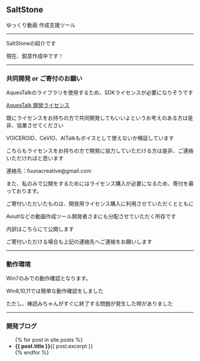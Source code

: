## SaltStone

<!-- https://fuunacreative.github.io/SaltStone/ -->


ゆっくり動画 作成支援ツール

<hr>
<p>SaltStoneの紹介です</p>
<p>現在、鋭意作成中です！</p>


<hr>
<h3 id="donation">共同開発 or ご寄付のお願い</h3>
<p>AquesTalkのライブラリを使用するため、SDKライセンスが必要になりそうです</p>
<p><a href="https://a-quest.shop/?category_id=612f3dbc0f9a22719615d5f8">AquesTalk 開発ライセンス</a></p>
<p>既にライセンスをお持ちの方で共同開発してもいいよというお考えのある方は是非、協業させてください</p>
<p>VOICEROID、CeVIO、AITalkもボイスとして使えないか検証しています</p>
<p>こちらもライセンスをお持ちの方で開発に協力していただける方は是非、ご連絡いただければと思います</p>
<p>連絡先：fuunacreative@gmail.com</p>
<p>また、私のみで公開をするためにはライセンス購入が必要になるため、寄付を募っております。</p>
<p>ご寄付いただいたものは、開発用ライセンス購入に利用させていただくとともに</p>
<p>Aviutlなどの動画作成ツール開発者さまにも分配させていただく所存です</p>
<p>内訳はこちらにて公開します</p>
<p>ご寄付いただける場合も上記の連絡先へご連絡をお願いします</p>


<hr>
<h3>動作環境</h3>
<p>Win7のみでの動作確認となります。</p>
<p>Win8,10,11では簡単な動作確認をしました</p>
<p>ただし、棒読みちゃんがすぐに終了する問題が発生した時がありました</p>

<hr>
<h3 id="blog">開発ブログ</h3>
<ul>
  {% for post in site.posts %}
    <li>
      <span><b>{{ post.title }}</b></span><span>{{ post.excerpt }}</span>
    </li>
  {% endfor %}
</ul>
